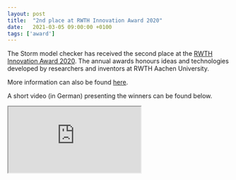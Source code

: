 ```yaml
---
layout: post
title:  "2nd place at RWTH Innovation Award 2020"
date:   2021-03-05 09:00:00 +0100
tags: ['award']
---
```


The Storm model checker has received the second place at the [RWTH Innovation Award 2020](https://www.rwth-aachen.de/cms/root/Die-RWTH/Aktuell/Pressemitteilungen/Maerz-2021/~mzsyp/Ausgezeichnete-Ideen-fuer-eine-starke-Aa/?lidx=1).
The annual awards honours ideas and technologies developed by researchers and inventors at RWTH Aachen University. 
<!--more-->

More information can also be found [here](https://www.rwth-innovation.de/en/aktuelles/aktuelle-detailseiten/presenting-the-rwth-innovation-award-2020).

A short video (in German) presenting the winners can be found below.
<div class="embed-responsive embed-responsive-16by9 embed-video">
    <iframe src="https://www.youtube-nocookie.com/embed/Wqk3d8k2byM?start=197" allow="accelerometer; autoplay; encrypted-media; gyroscope; picture-in-picture" allowfullscreen></iframe>
</div>

